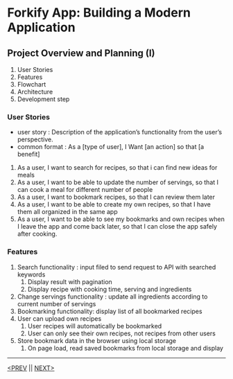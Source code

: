 # Forkify App: Building a Modern Application

## Project Overview and Planning (I)

1. User Stories
2. Features
3. Flowchart
4. Architecture
5. Development step

### User Stories

-   user story : Description of the application’s functionality from the user’s perspective.
-   common format : As a [type of user], I Want [an action] so that [a benefit]

1. As a user, I want to search for recipes, so that i can find new ideas for meals
2. As a user, I want to be able to update the number of servings, so that I can cook a meal for different number of people
3. As a user, I want to bookmark recipes, so that I can review them later
4. As a user, I want to be able to create my own recipes, so that I have them all organized in the same app
5. As a user, I want to be able to see my bookmarks and own recipes when I leave the app and come back later, so that I can close the app safely after cooking.

### Features

1. Search functionality : input filed to send request to API with searched keywords
    1. Display result with pagination
    2. Display recipe with cooking time, serving and ingredients
2. Change servings functionality : update all ingredients according to current number of servings
3. Bookmarking functionality: display list of all bookmarked recipes
4. User can upload own recipes
    1. User recipes will automatically be bookmarked
    2. User can only see their own recipes, not recipes from other users
5. Store bookmark data in the browser using local storage
    1. On page load, read saved bookmarks from local storage and display

---

[<PREV](./cjs221210.md) || [NEXT>](./cjs221211.md)
